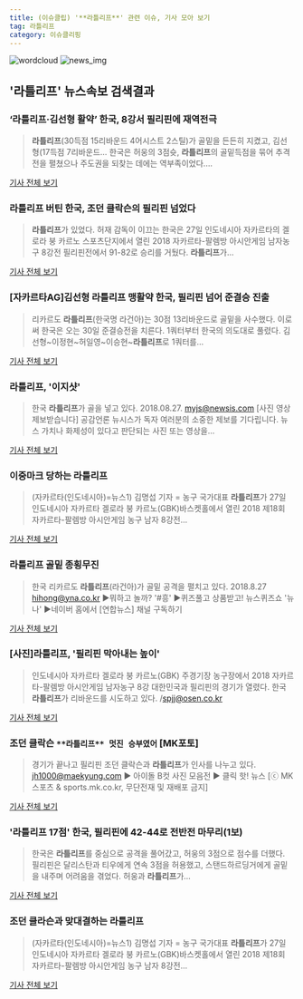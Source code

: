 ```yaml
---
title: (이슈클립) '**라틀리프**' 관련 이슈, 기사 모아 보기
tag: 라틀리프
category: 이슈클리핑
---
```

![wordcloud](https://s3.ap-northeast-2.amazonaws.com/lyrics101-wordcloud/2018-08-27-1535345360.png)
![news_img](https://user-images.githubusercontent.com/42597476/44507050-1206f400-a6e4-11e8-8d98-7ffbfebb353f.png)
## **'**라틀리프**'** 뉴스속보 검색결과
### ‘**라틀리프**·김선형 활약’ 한국, 8강서 필리핀에 재역전극

>**라틀리프**(30득점 15리바운드 4어시스트 2스틸)가 골밑을 든든히 지켰고, 김선형(17득점 7리바운드... 한국은 허웅의 3점슛, **라틀리프**의 골밑득점을 묶어 추격전을 펼쳤으나 주도권을 되찾는 데에는 역부족이었다....

<a href="http://www.mydaily.co.kr/new_yk/html/read.php?newsid=201808271211116459&ext=na" target="_blank">기사 전체 보기</a>

### **라틀리프** 버틴 한국, 조던 클락슨의 필리핀 넘었다

>**라틀리프**가 있었다. 허재 감독이 이끄는 한국은 27일 인도네시아 자카르타의 겔로라 붕 카르노 스포츠단지에서 열린 2018 자카르타-팔렘방 아시안게임 남자농구 8강전 필리핀전에서 91-82로 승리를 거뒀다. **라틀리프**가...

<a href="http://stoo.asiae.co.kr/news/naver_view.htm?idxno=2018082713445342959" target="_blank">기사 전체 보기</a>

### [자카르타AG]김선형 **라틀리프** 맹활약 한국, 필리핀 넘어 준결승 진출

>리카르도 **라틀리프**(한국명 라건아)는 30점 13리바운드로 골밑을 사수했다. 이로써 한국은 오는 30일 준결승전을 치른다. 1쿼터부터 한국의 의도대로 풀렸다. 김선형~이정현~허일영~이승현~**라틀리프**로 1쿼터를...

<a href="http://www.sportsseoul.com/news/read/674053" target="_blank">기사 전체 보기</a>

### **라틀리프**, '이지샷'

>한국 **라틀리프**가 골을 넣고 있다. 2018.08.27. myjs@newsis.com [사진 영상 제보받습니다] 공감언론 뉴시스가 독자 여러분의 소중한 제보를 기다립니다. 뉴스 가치나 화제성이 있다고 판단되는 사진 또는 영상을...

<a href="http://www.newsis.com/view/?id=NISI20180827_0014407092" target="_blank">기사 전체 보기</a>

### 이중마크 당하는 **라틀리프**

>(자카르타(인도네시아)=뉴스1) 김명섭 기자 = 농구 국가대표 **라틀리프**가 27일 인도네시아 자카르타 겔로라 붕 카르노(GBK)바스켓홀에서 열린 2018 제18회 자카르타-팔렘방 아시안게임 농구 남자 8강전...

<a href="http://news1.kr/photos/view/?3271620" target="_blank">기사 전체 보기</a>

### **라틀리프** 골밑 종횡무진

>한국 리카르도 **라틀리프**(라건아)가 골밑 공격을 펼치고 있다. 2018.8.27 hihong@yna.co.kr ▶뭐하고 놀까? '#흥' ▶퀴즈풀고 상품받고! 뉴스퀴즈쇼 '뉴나' ▶네이버 홈에서 [연합뉴스] 채널 구독하기

<a href="http://app.yonhapnews.co.kr/YNA/Basic/SNS/r.aspx?c=PYH20180827102500013&did=1196m" target="_blank">기사 전체 보기</a>

### [사진]**라틀리프**, '필리핀 막아내는 높이'

>인도네시아 자카르타 겔로라 붕 카르노(GBK) 주경기장 농구장에서 2018 자카르타-팔렘방 아시안게임 남자농구 8강 대한민국과 필리핀의 경기가 열렸다. 한국 **라틀리프**가 리바운드를 시도하고 있다. /spjj@osen.co.kr

<a href="http://www.osen.co.kr/article/G1110975996" target="_blank">기사 전체 보기</a>

### 조던 클락슨 `**라틀리프** 멋진 승부였어` [MK포토]

>경기가 끝나고 필리핀 조던 클락슨과 **라틀리프**가 인사를 나누고 있다. jh1000@maekyung.com ▶ 아이돌 B컷 사진 모음전 ▶ 클릭 핫! 뉴스 [ⓒ MK스포츠 & sports.mk.co.kr, 무단전재 및 재배포 금지]

<a href="http://sports.mk.co.kr/view.php?year=2018&no=537344" target="_blank">기사 전체 보기</a>

### '**라틀리프** 17점' 한국, 필리핀에 42-44로 전반전 마무리(1보)

>한국은 **라틀리프**를 중심으로 공격을 풀어갔고, 허웅의 3점으로 점수를 더했다. 필리핀은 달리스탄과 티우에게 연속 3점을 허용했고, 스탠드하르딩거에게 골밑을 내주며 어려움을 겪었다. 허웅과 **라틀리프**가...

<a href="http://stoo.asiae.co.kr/news/naver_view.htm?idxno=2018082712532621413" target="_blank">기사 전체 보기</a>

### 조던 클라슨과 맞대결하는 **라틀리프**

>(자카르타(인도네시아)=뉴스1) 김명섭 기자 = 농구 국가대표 **라틀리프**가 27일 인도네시아 자카르타 겔로라 붕 카르노(GBK)바스켓홀에서 열린 2018 제18회 자카르타-팔렘방 아시안게임 농구 남자 8강전...

<a href="http://news1.kr/photos/view/?3271561" target="_blank">기사 전체 보기</a>


